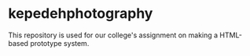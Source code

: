 # kepedehphotography

This repository is used for our college's assignment on making a HTML-based prototype system.
